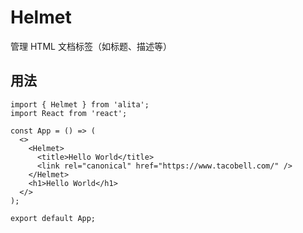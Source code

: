 # Helmet

管理 HTML 文档标签（如标题、描述等）

## 用法

```tsx
import { Helmet } from 'alita';
import React from 'react';

const App = () => (
  <>
    <Helmet>
      <title>Hello World</title>
      <link rel="canonical" href="https://www.tacobell.com/" />
    </Helmet>
    <h1>Hello World</h1>
  </>
);

export default App;
```